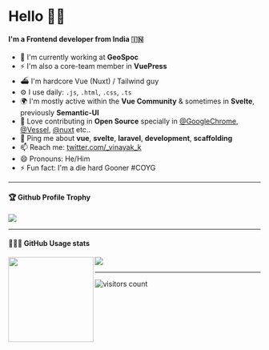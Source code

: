 # Hello 🙏🏽

#### I'm a Frontend developer from India 🇮🇳

- 🏢 I'm currently working at **GeoSpoc**
- ⚡️ I'm also a core-team member in **VuePress**
- ⛴ I'm hardcore Vue (Nuxt) / Tailwind guy
- ⚙️ I use daily: `.js`, `.html`, `.css`, `.ts`
- 🌍 I'm mostly active within the **Vue Community** & sometimes in **Svelte**, previously **Semantic-UI**
- 🌱 Love contributing in **Open Source** specially in [@GoogleChrome](https://github.com/vinayakkulkarni?org=GoogleChrome&year_list=1), [@Vessel](https://github.com/vinayakkulkarni?from=2020-07-01&to=2020-07-08&org=shipping-docker&year_list=1), [@nuxt](https://github.com/vinayakkulkarni?tab=overview&from=2019-04-01&to=2019-04-30&org=nuxt) etc..
- 💬 Ping me about **vue**, **svelte**, **laravel**, **development**, **scaffolding**
- 📫 Reach me: [twitter.com/_vinayak_k](https://twitter.com/_vinayak_k)
- 😄 Pronouns: He/Him
- ⚡️ Fun fact: I'm a die hard Gooner #COYG

---

<div>
  <h4>🏆 Github Profile Trophy</h4>
  <a href="https://github.com/ryo-ma/github-profile-trophy">
    <img src="https://github-profile-trophy.vercel.app/?username=vinayakkulkarni&column=7"/>
  </a>
</div>

---

<div>
  <h4>👨🏻‍💻 GitHub Usage stats</h4>
  <img height="170" align="left" src="https://github-readme-stats.vercel.app/api?username=vinayakkulkarni&count_private=true&include_all_commits=true" />
  <img src="https://github-readme-stats.vercel.app/api/top-langs/?username=vinayakkulkarni&layout=compact" />
</div>

---

<!-- https://github.com/Gerhut/Gerhut -->
<!-- pls deploy your own service using the repo above -->
![visitors count](https://visitors-by-url-pls-dont-use-this-in-your-repo.vercel.app/vinayakkulkarni-github-readme)
